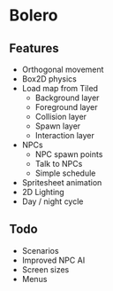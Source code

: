 # Bolero

## Features

* Orthogonal movement
* Box2D physics
* Load map from Tiled
    * Background layer
    * Foreground layer
    * Collision layer
    * Spawn layer
    * Interaction layer
* NPCs
    * NPC spawn points
    * Talk to NPCs
    * Simple schedule
* Spritesheet animation
* 2D Lighting
* Day / night cycle

## Todo
* Scenarios
* Improved NPC AI
* Screen sizes
* Menus